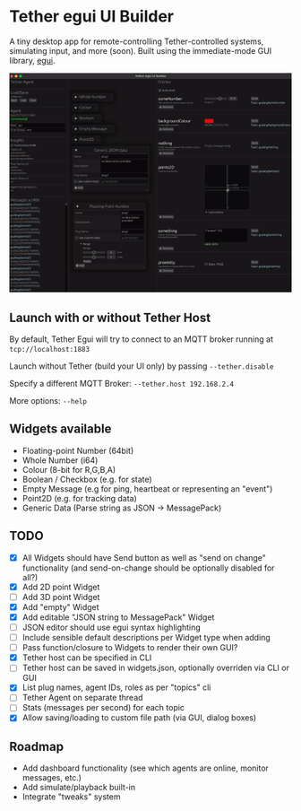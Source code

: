 # Tether egui UI Builder

A tiny desktop app for remote-controlling Tether-controlled systems, simulating input, and more (soon). Built using the immediate-mode GUI library, [egui](https://www.egui.rs/).

![GUI screenshot](tether-egui.gif)

## Launch with or without Tether Host
By default, Tether Egui will try to connect to an MQTT broker running at `tcp://localhost:1883`

Launch without Tether (build your UI only) by passing `--tether.disable`

Specify a different MQTT Broker: `--tether.host 192.168.2.4`

More options: `--help`
## Widgets available
- Floating-point Number (64bit) 
- Whole Number (i64)
- Colour (8-bit for R,G,B,A)
- Boolean / Checkbox (e.g. for state)
- Empty Message (e.g for ping, heartbeat or representing an "event")
- Point2D (e.g. for tracking data)
- Generic Data (Parse string as JSON -> MessagePack)

## TODO
- [x] All Widgets should have Send button as well as "send on change" functionality (and send-on-change should be optionally disabled for all?)
- [x] Add 2D point Widget
- [ ] Add 3D point Widget
- [x] Add "empty" Widget
- [x] Add editable "JSON string to MessagePack" Widget
- [ ] JSON editor should use egui syntax highlighting
- [ ] Include sensible default descriptions per Widget type when adding
- [ ] Pass function/closure to Widgets to render their own GUI?
- [x] Tether host can be specified in CLI
- [ ] Tether host can be saved in widgets.json, optionally overriden via CLI or GUI
- [x] List plug names, agent IDs, roles as per "topics" cli
- [ ] Tether Agent on separate thread
- [ ] Stats (messages per second) for each topic
- [x] Allow saving/loading to custom file path (via GUI, dialog boxes) 

## Roadmap
- Add dashboard functionality (see which agents are online, monitor messages, etc.)
- Add simulate/playback built-in
- Integrate "tweaks" system
